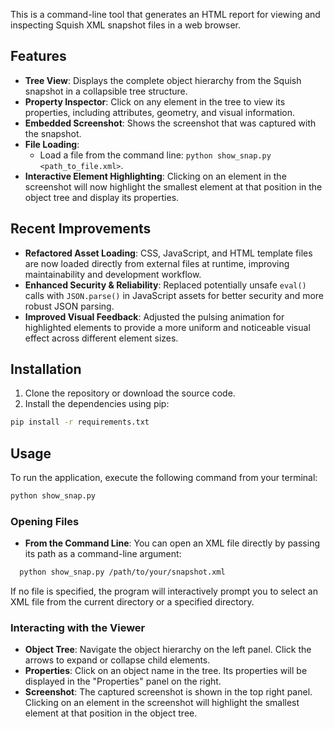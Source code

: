 This is a command-line tool that generates an HTML report for viewing and inspecting Squish XML snapshot files in a web browser.

## Features

- **Tree View**: Displays the complete object hierarchy from the Squish snapshot in a collapsible tree structure.
- **Property Inspector**: Click on any element in the tree to view its properties, including attributes, geometry, and visual information.
- **Embedded Screenshot**: Shows the screenshot that was captured with the snapshot.
- **File Loading**:
  - Load a file from the command line: `python show_snap.py <path_to_file.xml>`.
- **Interactive Element Highlighting**: Clicking on an element in the screenshot will now highlight the smallest element at that position in the object tree and display its properties.

## Recent Improvements

- **Refactored Asset Loading**: CSS, JavaScript, and HTML template files are now loaded directly from external files at runtime, improving maintainability and development workflow.
- **Enhanced Security & Reliability**: Replaced potentially unsafe `eval()` calls with `JSON.parse()` in JavaScript assets for better security and more robust JSON parsing.
- **Improved Visual Feedback**: Adjusted the pulsing animation for highlighted elements to provide a more uniform and noticeable visual effect across different element sizes.

## Installation

1. Clone the repository or download the source code.
2. Install the dependencies using pip:

```bash
pip install -r requirements.txt
```

## Usage

To run the application, execute the following command from your terminal:

```bash
python show_snap.py
```

### Opening Files

- **From the Command Line**: You can open an XML file directly by passing its path as a command-line argument:

```bash
  python show_snap.py /path/to/your/snapshot.xml
```

  If no file is specified, the program will interactively prompt you to select an XML file from the current directory or a specified directory.

### Interacting with the Viewer

- **Object Tree**: Navigate the object hierarchy on the left panel. Click the arrows to expand or collapse child elements.
- **Properties**: Click on an object name in the tree. Its properties will be displayed in the "Properties" panel on the right.
- **Screenshot**: The captured screenshot is shown in the top right panel. Clicking on an element in the screenshot will highlight the smallest element at that position in the object tree.